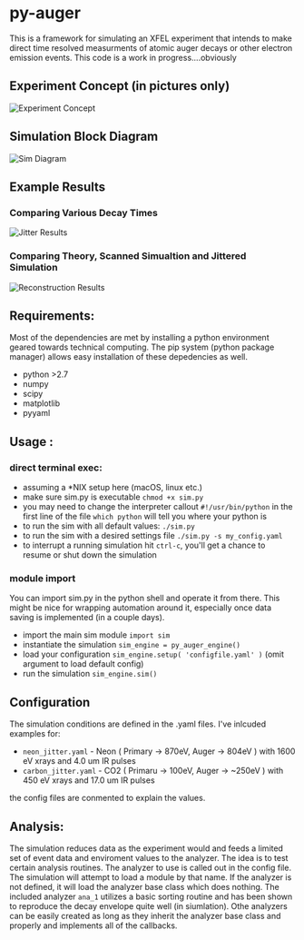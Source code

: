 # py-auger 
This is a framework for simulating an XFEL experiment that intends to make direct time resolved measurments of atomic auger decays or other electron emission events.
This code is a work in progress....obviously

## Experiment Concept (in pictures only)

![Experiment Concept](https://raw.github.com/chrisroedig/py-auger/master/info/auger-exp-concept.png)

## Simulation Block Diagram

![Sim Diagram](https://raw.github.com/chrisroedig/py-auger/master/info/sim-diagram.png)

## Example Results

### Comparing Various Decay Times
![Jitter Results](https://raw.github.com/chrisroedig/py-auger/master/info/sim-jitter-dtime.png)

### Comparing Theory, Scanned Simualtion and Jittered Simulation
![Reconstruction Results](https://raw.github.com/chrisroedig/py-auger/master/info/sim-comp.png)

## Requirements:

Most of the dependencies are met by installing a python environment geared towards technical computing. The pip system (python package manager) allows easy installation of these depedencies as well.

* python  >2.7
* numpy
* scipy
* matplotlib
* pyyaml


## Usage :

### direct terminal exec:

* assuming a *NIX setup here (macOS, linux etc.)
* make sure sim.py is executable `chmod +x sim.py`
* you may need to change the interpreter callout `#!/usr/bin/python` in the first line of the file `which python` will tell you where your python is
* to run the sim with all default values: `./sim.py`
* to run the sim with a desired settings file `./sim.py -s my_config.yaml`
* to interrupt a running simulation hit `ctrl-c`, you'll get a chance to resume or shut down the simulation

### module import

You can import sim.py in the python shell and operate it from there. This might be nice for wrapping automation around it, especially once data saving is implemented (in a couple days).

* import the main sim module `import sim`
* instantiate the simulation `sim_engine = py_auger_engine()`
* load your configuration `sim_engine.setup( 'configfile.yaml' )` (omit argument to load default config)
* run the simulation `sim_engine.sim()`


## Configuration

The simulation conditions are defined in the .yaml files. 
I've inlcuded examples for:

* `neon_jitter.yaml` -  Neon  ( Primary -> 870eV, Auger -> 804eV ) with 1600 eV xrays and 4.0 um IR pulses
* `carbon_jitter.yaml` - CO2  ( Primaru -> 100eV, Auger -> ~250eV ) with 450 eV xrays and 17.0 um IR pulses

the config files are conmented to explain the values.

## Analysis:

The simulation reduces data as the experiment would and feeds a limited set of event data and enviroment values to the analyzer. The idea is to test certain analysis routines.
The analyzer to use is called out in the config file. The simulation will attempt to load a module by that name. If the analyzer is not defined, it will load the analyzer base class which does nothing.
The included analyzer `ana_1` utilizes a basic sorting routine and has been shown to reproduce the decay envelope quite well (in siumlation).
Othe analyzers can be easily created as long as they inherit the analyzer base class and properly and implements all of the callbacks.



